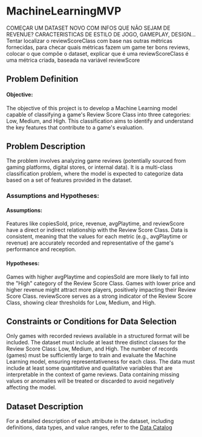 # MachineLearningMVP

COMEÇAR UM DATASET NOVO COM INFOS QUE NÃO SEJAM DE REVENUE? CARACTERISTICAS DE ESTILO DE JOGO, GAMEPLAY, DESIGN...
Tentar localizar o reviewScoreClass com base nas outras métricas fornecidas, para checar quais métricas fazem um game ter bons reviews, colocar o que compõe o dataset, explicar que é uma reviewScoreClass é uma métrica criada, baseada na variável reviewScore


## Problem Definition
#### Objective:
The objective of this project is to develop a Machine Learning model capable of classifying a game's Review Score Class into three categories: Low, Medium, and High. This classification aims to identify and understand the key features that contribute to a game's evaluation.

## Problem Description
The problem involves analyzing game reviews (potentially sourced from gaming platforms, digital stores, or internal data). It is a multi-class classification problem, where the model is expected to categorize data based on a set of features provided in the dataset.

### Assumptions and Hypotheses:

#### Assumptions:

Features like copiesSold, price, revenue, avgPlaytime, and reviewScore have a direct or indirect relationship with the Review Score Class.
Data is consistent, meaning that the values for each metric (e.g., avgPlaytime or revenue) are accurately recorded and representative of the game's performance and reception.

#### Hypotheses:

Games with higher avgPlaytime and copiesSold are more likely to fall into the "High" category of the Review Score Class.
Games with lower price and higher revenue might attract more players, positively impacting their Review Score Class.
reviewScore serves as a strong indicator of the Review Score Class, showing clear thresholds for Low, Medium, and High.


## Constraints or Conditions for Data Selection
Only games with recorded reviews available in a structured format will be included.
The dataset must include at least three distinct classes for the Review Score Class: Low, Medium, and High.
The number of records (games) must be sufficiently large to train and evaluate the Machine Learning model, ensuring representativeness for each class.
The data must include at least some quantitative and qualitative variables that are interpretable in the context of game reviews.
Data containing missing values or anomalies will be treated or discarded to avoid negatively affecting the model.


## Dataset Description

For a detailed description of each attribute in the dataset, including definitions, data types, and value ranges, refer to the [Data Catalog](DataCatalog.md)
